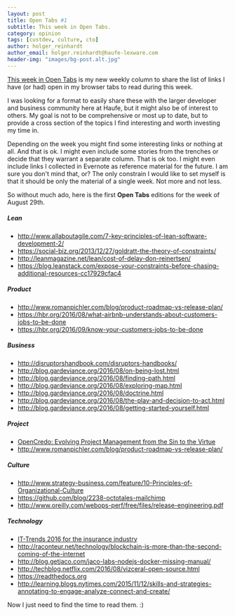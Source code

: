 ```yaml
---
layout: post
title: Open Tabs #1
subtitle: This week in Open Tabs.
category: opinion
tags: [custdev, culture, cto]
author: holger_reinhardt
author_email: holger.reinhardt@haufe-lexware.com 
header-img: "images/bg-post.alt.jpg"
---
```


[This week in Open Tabs](http://dev.haufe.com/meta/category/opinion/) is my new weekly column to share the list of links I have (or had) open in my browser tabs to read during this week. 

I was looking for a format to easily share these with the larger developer and business community here at Haufe, but it might also be of interest to others. My goal is not to be comprehensive or most up to date, but to provide a cross section of the topics I find interesting and worth investing my time in.

Depending on the week you might find some interesting links or nothing at all. And that is ok. I might even include some stories from the trenches or decide that they warrant a separate column. That is ok too. I might even include links I collected in Evernote as reference material for the future. I am sure you don't mind that, or? The only constrain I would like to set myself is that it should be only the material of a single week. Not more and not less. 

So without much ado, here is the first **Open Tabs** editions for the week of August 29th.

##### Lean
* <http://www.allaboutagile.com/7-key-principles-of-lean-software-development-2/>
* <https://social-biz.org/2013/12/27/goldratt-the-theory-of-constraints/>
* <http://leanmagazine.net/lean/cost-of-delay-don-reinertsen/>
* <https://blog.leanstack.com/expose-your-constraints-before-chasing-additional-resources-cc17929cfac4>

##### Product 
* <http://www.romanpichler.com/blog/product-roadmap-vs-release-plan/>
* <https://hbr.org/2016/08/what-airbnb-understands-about-customers-jobs-to-be-done>
* <https://hbr.org/2016/09/know-your-customers-jobs-to-be-done>

##### Business
* <http://disruptorshandbook.com/disruptors-handbooks/>
* <http://blog.gardeviance.org/2016/08/on-being-lost.html>
* <http://blog.gardeviance.org/2016/08/finding-path.html>
* <http://blog.gardeviance.org/2016/08/exploring-map.html>
* <http://blog.gardeviance.org/2016/08/doctrine.html>
* <http://blog.gardeviance.org/2016/08/the-play-and-decision-to-act.html>
* <http://blog.gardeviance.org/2016/08/getting-started-yourself.html>

##### Project
* [OpenCredo: Evolving Project Management from the Sin to the Virtue](https://www.youtube.com/watch?v=BpwjDcl8Ae8)
* <http://www.romanpichler.com/blog/product-roadmap-vs-release-plan/>
 
##### Culture
* <http://www.strategy-business.com/feature/10-Principles-of-Organizational-Culture>
* <https://github.com/blog/2238-octotales-mailchimp>
* <http://www.oreilly.com/webops-perf/free/files/release-engineering.pdf>

##### Technology
* [IT-Trends 2016 for the insurance industry](https://www.munichre.com/en/reinsurance/magazine/topics-online/2016/04/it-trends-2016/index.html)
* <http://raconteur.net/technology/blockchain-is-more-than-the-second-coming-of-the-internet>
* <http://blog.getjaco.com/jaco-labs-nodejs-docker-missing-manual/>
* <http://techblog.netflix.com/2016/08/vizceral-open-source.html>
* <https://readthedocs.org>
* <http://learning.blogs.nytimes.com/2015/11/12/skills-and-strategies-annotating-to-engage-analyze-connect-and-create/>

Now I just need to find the time to read them. :)


